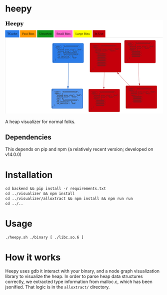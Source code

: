 # heepy
![Heepy Display](./heepy_final.png)

A heap visualizer for normal folks.
 

## Dependencies

This depends on pip and npm (a relatively recent version; developed on v14.0.0)

# Installation

```
cd backend && pip install -r requirements.txt
cd ../visualizer && npm install
cd ../visualizer/alloxtract && npm install && npm run run
cd ../..
```

# Usage

```
./heepy.sh ./binary [ ./libc.so.6 ]
```

# How it works

Heepy uses gdb it interact with your binary, and a node graph visualization library to visualize the heap. In order to parse heap data structures correctly, we extracted type information from malloc.c, which has been jsonified. That logic is in the `alloxtract/` directory.
